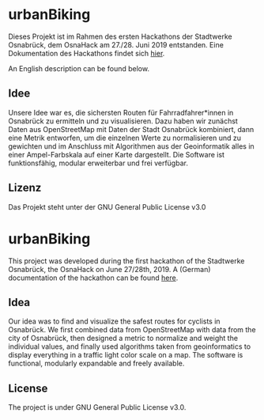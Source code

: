 # urbanBiking

Dieses Projekt ist im Rahmen des ersten Hackathons der Stadtwerke Osnabrück, dem OsnaHack am 27./28. Juni 2019 entstanden. Eine Dokumentation des Hackathons findet sich [hier](https://github.com/codeforosnabrueck/osnahack).

An English description can be found below.

## Idee

Unsere Idee war es, die sichersten Routen für Fahrradfahrer*innen in Osnabrück zu ermitteln und zu visualisieren. Dazu haben wir zunächst Daten aus OpenStreetMap mit Daten der Stadt Osnabrück kombiniert, dann eine Metrik entworfen, um die einzelnen Werte zu normalisieren und zu gewichten und im Anschluss mit Algorithmen aus der Geoinformatik alles in einer Ampel-Farbskala auf einer Karte dargestellt. Die Software ist funktionsfähig, modular erweiterbar und frei verfügbar.

## Lizenz

Das Projekt steht unter der GNU General Public License v3.0


# urbanBiking

This project was developed during the first hackathon of the Stadtwerke Osnabrück, the OsnaHack on June 27/28th, 2019. A (German) documentation of the hackathon can be found [here](https://github.com/codeforosnabrueck/osnahack).

## Idea

Our idea was to find and visualize the safest routes for cyclists in Osnabrück. We first combined data from OpenStreetMap with data from the city of Osnabrück, then designed a metric to normalize and weight the individual values, and finally used algorithms taken from geoinformatics to display everything in a traffic light color scale on a map. The software is functional, modularly expandable and freely available.

## License 

The project is under GNU General Public License v3.0.
